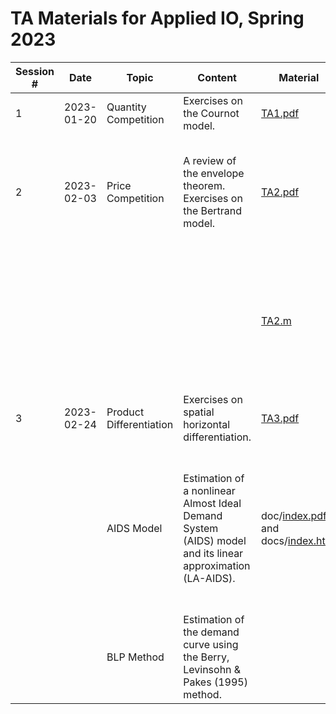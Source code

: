 # TA Materials for Applied IO, Spring 2023

| Session # 	| Date 	| Topic 	| Content 	| Material 	| Material Description 	|
|---	|---	|---	|---	|---	|---	|
| 1 	| 2023-01-20 	| Quantity Competition 	| Exercises on the Cournot model. 	| [TA1.pdf](https://github.com/conghanzheng/Applied_IO_TA/blob/ccb87c854b9e67ec79e4ecd47840d879c325ef27/TA1.pdf) 	| Slides 	|
| 2 	| 2023-02-03 	| Price Competition 	| A review of the envelope theorem. Exercises on the Bertrand model. 	| [TA2.pdf](https://github.com/conghanzheng/Applied_IO_TA/blob/ccb87c854b9e67ec79e4ecd47840d879c325ef27/TA2.pdf) 	| Slides. *Update*: compared to the version we used in class, new pages 21 and 22 have been added. 	|
|  	  |  	|  	|  	| [TA2.m](https://github.com/conghanzheng/Applied_IO_TA/blob/ccb87c854b9e67ec79e4ecd47840d879c325ef27/TA2.m) 	| Simple profit maximization problems solved with Matlab symbolic mathematics, being used to generate the results in TA2.pdf. 	|
| 3 	| 2023-02-24 	| Product Differentiation 	| Exercises on spatial horizontal differentiation. 	| [TA3.pdf](https://github.com/conghanzheng/Applied_IO_TA/blob/9c0c38091a2ddd91836cdf1ec8f2b70804a4a4f0/TA3.pdf)  | Slides 	|
|     |  	| AIDS Model 	| Estimation of a nonlinear Almost Ideal Demand System (AIDS) model and its linear approximation (LA-AIDS). 	| doc/[index.pdf](https://github.com/conghanzheng/Applied_IO_TA/blob/ccb87c854b9e67ec79e4ecd47840d879c325ef27/docs/index.pdf) and docs/[index.html](https://conghanzheng.github.io/Applied_IO_TA/) 	| TA session notes. Documents generated from the <code>Rmd</code> source file, with the same content, code blocks included in the documents. 	|
|  	  |  	| BLP Method 	| Estimation of the demand curve using the Berry, Levinsohn & Pakes (1995) method.  	|  	|  	|
